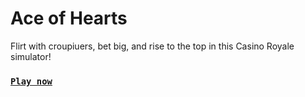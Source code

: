 # Ace of Hearts
Flirt with croupiuers, bet big, and rise to the top in this Casino Royale simulator!

### [`Play now`](https://nichedevelopers.github.io/ace-of-hearts/)
